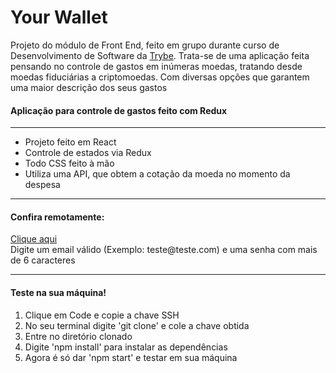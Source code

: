 <h1>Your Wallet</h1>


Projeto do módulo de Front End, feito em grupo durante curso de Desenvolvimento de Software da <a href="https://www.betrybe.com/" target="_blank" >Trybe</a>. 
Trata-se de uma aplicação feita pensando no controle de gastos em inúmeras moedas, tratando desde moedas fiduciárias a criptomoedas. Com diversas opções que garantem uma maior descrição dos seus gastos

<h4>Aplicação para controle de gastos feito com Redux</h4>
<hr>
<ul>
  <li>Projeto feito em React</li>
  <li>Controle de estados via Redux</li>
  <li>Todo CSS feito à mão</li>
  <li>Utiliza uma API, que obtem a cotação da moeda no momento da despesa</li>
</ul>
<hr>
<h4>Confira remotamente:</h4> <a href="https://recipes-app-neon.vercel.app/" targe='_blank'>Clique aqui</a>
<br>
Digite um email válido (Exemplo: teste@teste.com)
e uma senha com mais de 6 caracteres
<hr>


<h4>Teste na sua máquina!</h4>
<ol>
  <li>Clique em Code e copie a chave SSH</li>
  <li>No seu terminal digite 'git clone' e cole a chave obtida</li>
  <li>Entre no diretório clonado</li>
  <li>Digite 'npm install' para instalar as dependências</li>
  <li>Agora é só dar 'npm start' e testar em sua máquina</li>
</ol>
